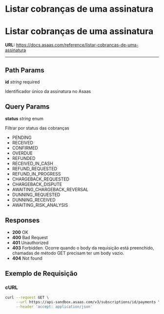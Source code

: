 # Listar cobranças de uma assinatura

# Listar cobranças de uma assinatura

**URL:** https://docs.asaas.com/reference/listar-cobrancas-de-uma-assinatura

---

## Path Params

**id** *string* required

Identificador único da assinatura no Asaas

## Query Params

**status** *string* enum

Filtrar por status das cobranças

*   PENDING
*   RECEIVED
*   CONFIRMED
*   OVERDUE
*   REFUNDED
*   RECEIVED_IN_CASH
*   REFUND_REQUESTED
*   REFUND_IN_PROGRESS
*   CHARGEBACK_REQUESTED
*   CHARGEBACK_DISPUTE
*   AWAITING_CHARGEBACK_REVERSAL
*   DUNNING_REQUESTED
*   DUNNING_RECEIVED
*   AWAITING_RISK_ANALYSIS

## Responses

*   **200** OK
*   **400** Bad Request
*   **401** Unauthorized
*   **403** Forbidden. Ocorre quando o body da requisição está preenchido, chamadas de método GET precisam ter um body vazio.
*   **404** Not found

## Exemplo de Requisição

### cURL

```bash
curl --request GET \
     --url https://api-sandbox.asaas.com/v3/subscriptions/id/payments \
     --header 'accept: application/json'
```